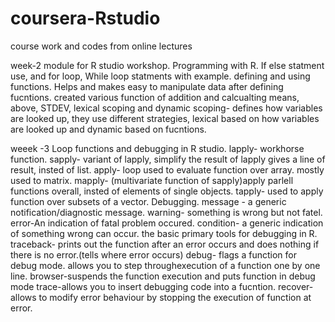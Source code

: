 # coursera-Rstudio
course work and codes from online lectures


week-2 module for R studio workshop.
Programming with R.
If else statment use, and for loop, While loop statments with example.
defining and using functions.
Helps and makes easy to manipulate data after defining fucntions.
created various function of addition and calcualting means, above, STDEV, lexical scoping and dynamic scoping-
defines how variables are looked up, they use different strategies, lexical based on how variables are looked up
and dynamic based on fucntions.


weeek -3 Loop functions and debugging in R studio.
lapply- workhorse function. 
sapply- variant of lapply, simplify the result of lapply gives a line of result, insted of list.
apply- loop used to evaluate function over array. mostly used to matrix.
mapply- (multivariate function of sapply)apply parlell functions overall, insted of elements of single objects.
tapply- used to apply function over subsets of a vector.
Debugging.
message - a generic notification/diagnostic message.
warning- something is wrong but not fatel.
error-An indication of fatal problem occured.
condition- a generic indication of something wrong can occur.
the basic primary tools for debugging in R.
traceback- prints out the function after an error occurs and does nothing if there is no error.(tells where error occurs)
debug- flags a function for debug mode. allows you to step throughexecution of a function one by one line.
browser-suspends the function execution and puts function in debug mode
trace-allows you to insert debugging code into a fucntion.
recover- allows to modify error behaviour by stopping the execution of function at error.
